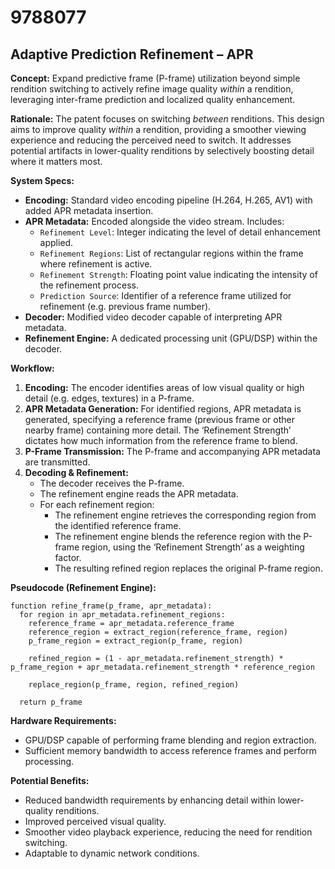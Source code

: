 # 9788077

## Adaptive Prediction Refinement – APR

**Concept:** Expand predictive frame (P-frame) utilization beyond simple rendition switching to actively refine image quality *within* a rendition, leveraging inter-frame prediction and localized quality enhancement.

**Rationale:** The patent focuses on switching *between* renditions. This design aims to improve quality *within* a rendition, providing a smoother viewing experience and reducing the perceived need to switch. It addresses potential artifacts in lower-quality renditions by selectively boosting detail where it matters most.

**System Specs:**

*   **Encoding:** Standard video encoding pipeline (H.264, H.265, AV1) with added APR metadata insertion.
*   **APR Metadata:** Encoded alongside the video stream. Includes:
    *   `Refinement Level`: Integer indicating the level of detail enhancement applied.
    *   `Refinement Regions`: List of rectangular regions within the frame where refinement is active.
    *   `Refinement Strength`: Floating point value indicating the intensity of the refinement process.
    *   `Prediction Source`: Identifier of a reference frame utilized for refinement (e.g. previous frame number).
*   **Decoder:** Modified video decoder capable of interpreting APR metadata.
*   **Refinement Engine:** A dedicated processing unit (GPU/DSP) within the decoder.

**Workflow:**

1.  **Encoding:** The encoder identifies areas of low visual quality or high detail (e.g. edges, textures) in a P-frame.
2.  **APR Metadata Generation:** For identified regions, APR metadata is generated, specifying a reference frame (previous frame or other nearby frame) containing more detail. The ‘Refinement Strength’ dictates how much information from the reference frame to blend.
3.  **P-Frame Transmission:** The P-frame and accompanying APR metadata are transmitted.
4.  **Decoding & Refinement:**
    *   The decoder receives the P-frame.
    *   The refinement engine reads the APR metadata.
    *   For each refinement region:
        *   The refinement engine retrieves the corresponding region from the identified reference frame.
        *   The refinement engine blends the reference region with the P-frame region, using the ‘Refinement Strength’ as a weighting factor.
        *   The resulting refined region replaces the original P-frame region.

**Pseudocode (Refinement Engine):**

```
function refine_frame(p_frame, apr_metadata):
  for region in apr_metadata.refinement_regions:
    reference_frame = apr_metadata.reference_frame
    reference_region = extract_region(reference_frame, region)
    p_frame_region = extract_region(p_frame, region)

    refined_region = (1 - apr_metadata.refinement_strength) * p_frame_region + apr_metadata.refinement_strength * reference_region

    replace_region(p_frame, region, refined_region)

  return p_frame
```

**Hardware Requirements:**

*   GPU/DSP capable of performing frame blending and region extraction.
*   Sufficient memory bandwidth to access reference frames and perform processing.

**Potential Benefits:**

*   Reduced bandwidth requirements by enhancing detail within lower-quality renditions.
*   Improved perceived visual quality.
*   Smoother video playback experience, reducing the need for rendition switching.
*   Adaptable to dynamic network conditions.